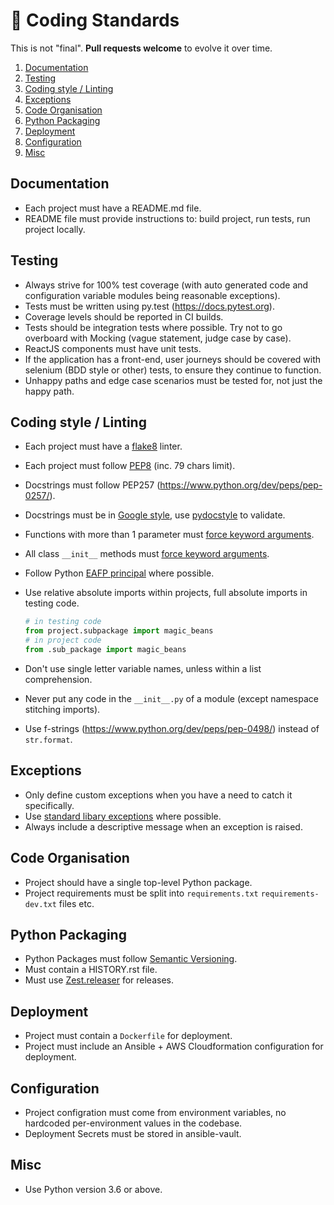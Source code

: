 # 🐍 Coding Standards

This is not "final". **Pull requests welcome** to evolve it over time.

1. [Documentation](#documentation)
2. [Testing](#testing)
3. [Coding style / Linting](#coding-style--linting)
4. [Exceptions](#exceptions)
5. [Code Organisation](#code-organisation)
6. [Python Packaging](#python-packaging)
7. [Deployment](#deployment)
8. [Configuration](#configuration)
9. [Misc](#misc)

## Documentation

- Each project must have a README.md file.
- README file must provide instructions to: build project, run tests, run project locally.

## Testing

- Always strive for 100% test coverage (with auto generated code and configuration variable modules being reasonable exceptions).
- Tests must be written using py.test (https://docs.pytest.org).
- Coverage levels should be reported in CI builds.
- Tests should be integration tests where possible. Try not to go overboard with Mocking (vague statement, judge case by case).
- ReactJS components must have unit tests.
- If the application has a front-end, user journeys should be covered with selenium (BDD style or other) tests, to ensure they continue to function.
- Unhappy paths and edge case scenarios must be tested for, not just the happy path.

## Coding style / Linting

- Each project must have a [flake8](https://pypi.python.org/pypi/flake8) linter.
- Each project must follow [PEP8](https://www.python.org/dev/peps/pep-0008/) (inc. 79 chars limit).
- Docstrings must follow PEP257 (https://www.python.org/dev/peps/pep-0257/).
- Docstrings must be in [Google style](http://sphinxcontrib-napoleon.readthedocs.io/en/latest/example_google.html), use [pydocstyle](https://github.com/PyCQA/pydocstyle) to validate.
- Functions with more than 1 parameter must [force keyword arguments](https://www.python.org/dev/peps/pep-3102/).
- All class `__init__` methods must [force keyword arguments](https://www.python.org/dev/peps/pep-3102/).
- Follow Python [EAFP principal](http://python.net/~goodger/projects/pycon/2007/idiomatic/handout.html#eafp-vs-lbyl) where possible.
- Use relative absolute imports within projects, full absolute imports in testing code.

  ```python
  # in testing code
  from project.subpackage import magic_beans
  # in project code
  from .sub_package import magic_beans
  ```
- Don't use single letter variable names, unless within a list comprehension.
- Never put any code in the `__init__.py` of a module (except namespace stitching imports).
- Use f-strings (https://www.python.org/dev/peps/pep-0498/) instead of `str.format`.

## Exceptions

- Only define custom exceptions when you have a need to catch it specifically.
- Use [standard libary exceptions](https://docs.python.org/3/library/exceptions.html) where possible.
- Always include a descriptive message when an exception is raised.

## Code Organisation

- Project should have a single top-level Python package.
- Project requirements must be split into `requirements.txt` `requirements-dev.txt` files etc.

## Python Packaging

- Python Packages must follow [Semantic Versioning](http://semver.org/).
- Must contain a HISTORY.rst file.
- Must use [Zest.releaser](https://zestreleaser.readthedocs.io/en/latest/) for releases.

## Deployment

- Project must contain a `Dockerfile` for deployment.
- Project must include an Ansible + AWS Cloudformation configuration for deployment.

## Configuration

- Project configration must come from environment variables, no hardcoded per-environment values in the codebase.
- Deployment Secrets must be stored in ansible-vault.

## Misc

- Use Python version 3.6 or above.
